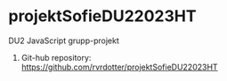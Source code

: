 # projektSofieDU22023HT
 DU2 JavaScript grupp-projekt

1. Git-hub repository:
https://github.com/rvrdotter/projektSofieDU22023HT


